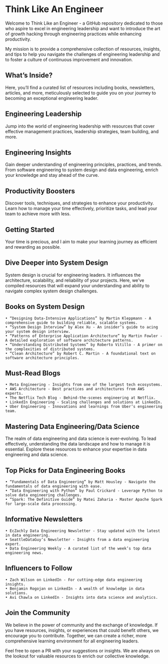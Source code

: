 # Think Like An Engineer

Welcome to Think Like an Engineer - a GitHub repository dedicated to those who aspire to excel in engineering leadership and want to introduce the art of growth hacking through engineering practices while enhancing productivity.

My mission is to provide a comprehensive collection of resources, insights, and tips to help you navigate the challenges of engineering leadership and to foster a culture of continuous improvement and innovation.

## What’s Inside?

Here, you’ll find a curated list of resources including books, newsletters, articles, and more, meticulously selected to guide you on your journey to becoming an exceptional engineering leader.

## Engineering Leadership

Jump into the world of engineering leadership with resources that cover effective management practices, leadership strategies, team building, and more.

## Engineering Insights

Gain deeper understanding of engineering principles, practices, and trends. From software engineering to system design and data engineering, enrich your knowledge and stay ahead of the curve.

## Productivity Boosters

Discover tools, techniques, and strategies to enhance your productivity. Learn how to manage your time effectively, prioritize tasks, and lead your team to achieve more with less.

## Getting Started

Your time is precious, and I aim to make your learning journey as efficient and rewarding as possible.

## Dive Deeper into System Design

System design is crucial for engineering leaders. It influences the architecture, scalability, and reliability of your projects. Here, we’ve compiled resources that will expand your understanding and ability to navigate complex system design challenges.

## Books on System Design

	• “Designing Data-Intensive Applications” by Martin Kleppmann - A comprehensive guide to building reliable, scalable systems.
	• “System Design Interview” by Alex Xu - An insider’s guide to acing your system design interview.
	• “Patterns of Enterprise Application Architecture” by Martin Fowler - A detailed exploration of software architecture patterns.
	• “Understanding Distributed Systems” by Roberto Vitillo - A primer on the complexities of distributed systems.
	• “Clean Architecture” by Robert C. Martin - A foundational text on software architecture principles.

## Must-Read Blogs

	• Meta Engineering - Insights from one of the largest tech ecosystems.
	• AWS Architecture - Best practices and architectures from AWS experts.
	• The Netflix Tech Blog - Behind-the-scenes engineering at Netflix.
	• LinkedIn Engineering - Scaling challenges and solutions at LinkedIn.
	• Uber Engineering - Innovations and learnings from Uber’s engineering team.

## Mastering Data Engineering/Data Science

The realm of data engineering and data science is ever-evolving. To lead effectively, understanding the data landscape and how to manage it is essential. Explore these resources to enhance your expertise in data engineering and data science.

## Top Picks for Data Engineering Books

	• “Fundamentals of Data Engineering” by Matt Housley - Navigate the fundamentals of data engineering with ease.
	• “Data Engineering with Python” by Paul Crickard - Leverage Python to solve data engineering challenges.
	• “Spark: The Definitive Guide” by Matei Zaharia - Master Apache Spark for large-scale data processing.

## Informative Newsletters

	• EcZachly Data Engineering Newsletter - Stay updated with the latest in data engineering.
	• SeattleDataGuy’s Newsletter - Insights from a data engineering expert.
	• Data Engineering Weekly - A curated list of the week’s top data engineering news.

## Influencers to Follow

	• Zach Wilson on LinkedIn - For cutting-edge data engineering insights.
	• Benjamin Rogojan on LinkedIn - A wealth of knowledge in data solutions.
	• Avi Chawla on LinkedIn - Insights into data science and analytics.

## Join the Community

We believe in the power of community and the exchange of knowledge. If you have resources, insights, or experiences that could benefit others, we encourage you to contribute. Together, we can create a richer, more comprehensive learning environment for all engineering leaders.

Feel free to open a PR with your suggestions or insights. We are always on the lookout for valuable resources to enrich our collective knowledge.
